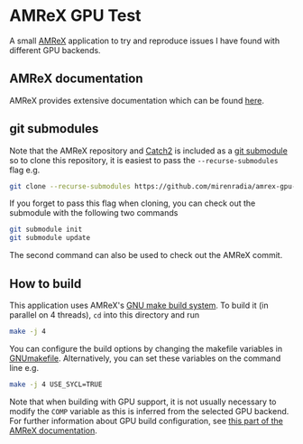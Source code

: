 # AMReX GPU Test

A small [AMReX](https://github.com/AMReX-Codes/amrex) application to try and
reproduce issues I have found with different GPU backends.

## AMReX documentation

AMReX provides extensive documentation which can be found
[here](https://amrex-codes.github.io/amrex/docs_html/).


## git submodules

Note that the AMReX repository and [Catch2](https://github.com/catchorg/Catch2) 
is included as a [git
submodule](https://git-scm.com/book/en/v2/Git-Tools-Submodules) so to clone this
repository, it is easiest to pass the `--recurse-submodules` flag e.g.

```bash
git clone --recurse-submodules https://github.com/mirenradia/amrex-gpu-test.git
```

If you forget to pass this flag when cloning, you can check out the submodule
with the following two commands

```bash
git submodule init
git submodule update
```

The second command can also be used to check out the AMReX commit.

## How to build

This application uses AMReX's [GNU make build
system](https://amrex-codes.github.io/amrex/docs_html/BuildingAMReX.html#building-with-gnu-make).
To build it (in parallel on 4 threads), `cd` into this directory and run
```bash
make -j 4
```
You can configure the build options by changing the makefile variables in
[GNUmakefile](./GNUmakefile). Alternatively, you can set these variables on the
command line e.g.
```bash
make -j 4 USE_SYCL=TRUE
```
Note that when building with GPU support, it is not usually necessary to modify
the `COMP` variable as this is inferred from the selected GPU backend. For
further information about GPU build configuration, see [this part of the AMReX
documentation](https://amrex-codes.github.io/amrex/docs_html/GPU.html#building-with-gnu-make).
